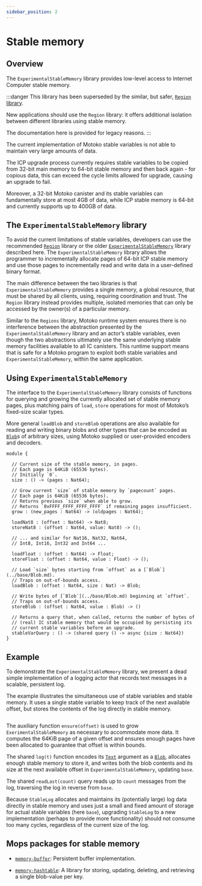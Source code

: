 ```yaml
---
sidebar_position: 2
---
```



# Stable memory

## Overview

The `ExperimentalStableMemory` library provides low-level access to Internet Computer stable memory.

:::danger
This library has been superseded by the similar, but safer, [`Region` library](../base/Region.md).

New applications should use the `Region` library: it offers additional isolation between different libraries using stable memory.

The documentation here is provided for legacy reasons.
:::

<!--
TODO: extend example to illustrate stableVarQuery
-->

The current implementation of Motoko stable variables is not able to maintain very large amounts of data.

The ICP upgrade process currently requires stable variables to be copied from 32-bit main memory  to 64-bit stable memory and then back again - for copious data, this can exceed the cycle limits allowed for upgrade, causing an upgrade to fail.

Moreover, a 32-bit Motoko canister and its stable variables can fundamentally store at most 4GB of data, while ICP stable memory is 64-bit and currently supports up to 400GB of data.

## The `ExperimentalStableMemory` library

To avoid the current limitations of stable variables, developers can use the recommended [`Region`](stable-regions.md) library or the older [`ExperimentalStableMemory`](../base/ExperimentalStableMemory.md) library described here. The `ExperimentalStableMemory` library allows the programmer to incrementally allocate pages of 64-bit ICP stable memory and use those pages to incrementally read and write data in a user-defined binary format.

The main difference between the two libraries is that `ExperimentalStableMemory` provides a single memory, a global resource, that must be shared by all clients, using, requiring coordination and trust.
The `Region` library instead provides multiple, isolated memories that can only be accessed by the owner(s) of a particular memory.

Similar to the `Regions` library, Motoko runtime system ensures there is no interference between the abstraction presented by the `ExperimentalStableMemory` library and an actor’s stable variables, even though the two abstractions ultimately use the same underlying  stable memory facilities available to all IC canisters. This runtime support means that is safe for a Motoko program to exploit both stable variables and `ExperimentalStableMemory`, within the same application.

## Using `ExperimentalStableMemory`

The interface to the `ExperimentalStableMemory` library consists of functions for querying and growing the currently allocated set of stable memory pages, plus matching pairs of `load`, `store` operations for most of Motoko’s fixed-size scalar types.

More general `loadBlob` and `storeBlob` operations are also available for reading and writing binary blobs and other types that can be encoded as [`Blob`](../base/Blob.md)s of arbitrary sizes, using Motoko supplied or user-provided encoders and decoders.


``` motoko no-repl
module {

  // Current size of the stable memory, in pages.
  // Each page is 64KiB (65536 bytes).
  // Initially `0`.
  size : () -> (pages : Nat64);

  // Grow current `size` of stable memory by `pagecount` pages.
  // Each page is 64KiB (65536 bytes).
  // Returns previous `size` when able to grow.
  // Returns `0xFFFF_FFFF_FFFF_FFFF` if remaining pages insufficient.
  grow : (new_pages : Nat64) -> (oldpages : Nat64);

  loadNat8 : (offset : Nat64) -> Nat8;
  storeNat8 : (offset : Nat64, value: Nat8) -> ();

  // ... and similar for Nat16, Nat32, Nat64,
  // Int8, Int16, Int32 and Int64 ...

  loadFloat : (offset : Nat64) -> Float;
  storeFloat : (offset : Nat64, value : Float) -> ();

  // Load `size` bytes starting from `offset` as a [`Blob`](../base/Blob.md).
  // Traps on out-of-bounds access.
  loadBlob : (offset : Nat64, size : Nat) -> Blob;

  // Write bytes of [`Blob`](../base/Blob.md) beginning at `offset`.
  // Traps on out-of-bounds access.
  storeBlob : (offset : Nat64, value : Blob) -> ()

  // Returns a query that, when called, returns the number of bytes of
  // (real) IC stable memory that would be occupied by persisting its
  // current stable variables before an upgrade.
  stableVarQuery : () -> (shared query () -> async {size : Nat64})
}
```

## Example

To demonstrate the `ExperimentalStableMemory` library, we present a dead simple implementation of a logging actor that records text messages in a scalable, persistent log.

The example illustrates the simultaneous use of stable variables and stable memory. It uses a single stable variable to keep track of the next available offset, but stores the contents of the log directly in stable memory.

``` motoko no-repl file=../examples/StableLog.mo
```

The auxiliary function `ensure(offset)` is used to grow `ExerimentalStableMemory` as necessary to accommodate more data. It computes the 64KiB page of a given offset and ensures enough pages have been allocated to guarantee that offset is within bounds.

The shared `log(t)` function encodes its [`Text`](../base/Text.md) argument as a [`Blob`](../base/Blob.md), allocates enough stable memory to store it, and writes both the blob contents and its size at the next available offset in `ExperimentalStableMemory`, updating `base`.

The shared `readLast(count)` query reads up to `count` messages from the log, traversing the log in reverse from `base`.

Because `StableLog` allocates and maintains its (potentially large) log data directly in stable memory and uses just a small and fixed amount of storage for actual stable variables (here `base`), upgrading `StableLog` to a new implementation (perhaps to provide more functionality) should not consume too many cycles, regardless of the current size of the log.

## Mops packages for stable memory

- [`memory-buffer`](https://mops.one/memory-buffer): Persistent buffer implementation.

- [`memory-hashtable`](https://mops.one/memory-hashtable): A library for storing, updating, deleting, and retrieving a single blob-value per key.
